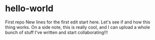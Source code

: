# hello-world
First repo
New lines for the first edit start here. Let's see if and how this thing works. On a side note, this is really cool, and I can upload a whole bunch of stuff I've written and start collaborating!!!

